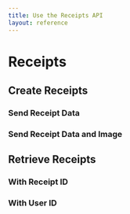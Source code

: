 ```yaml
---
title: Use the Receipts API
layout: reference
---
```


# Receipts

## Create Receipts

### Send Receipt Data

### Send Receipt Data and Image

## Retrieve Receipts

### With Receipt ID

### With User ID
